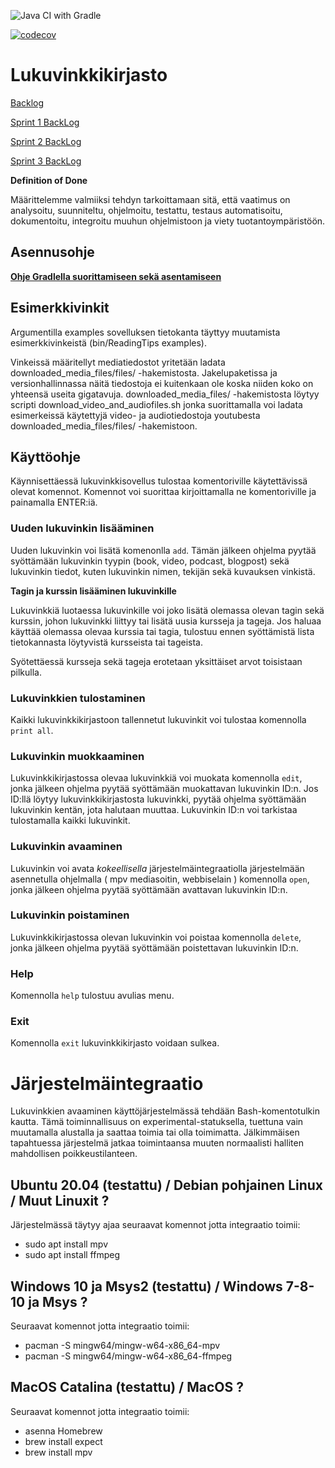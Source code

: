 ![Java CI with Gradle](https://github.com/Samipuu/Reading-tips-2020-covid-edition/workflows/Java%20CI%20with%20Gradle/badge.svg)

[![codecov](https://codecov.io/gh/Samipuu/Reading-tips-2020-covid-edition/branch/main/graph/badge.svg?token=PHH5CGO9F2)](https://codecov.io/gh/Samipuu/Reading-tips-2020-covid-edition)

# Lukuvinkkikirjasto

[Backlog](https://docs.google.com/spreadsheets/d/1kZ0gFiGDwlGnhyhhpXqEHOJM38GCwa6GD7lcROB76bw/edit?usp=sharing)

[Sprint 1 BackLog](https://docs.google.com/spreadsheets/d/1kZ0gFiGDwlGnhyhhpXqEHOJM38GCwa6GD7lcROB76bw/edit#gid=600760406)

[Sprint 2 BackLog](https://docs.google.com/spreadsheets/d/1kZ0gFiGDwlGnhyhhpXqEHOJM38GCwa6GD7lcROB76bw/edit#gid=204788354)

[Sprint 3 BackLog](https://docs.google.com/spreadsheets/d/1kZ0gFiGDwlGnhyhhpXqEHOJM38GCwa6GD7lcROB76bw/edit#gid=514061083)

**Definition of Done**

Määrittelemme valmiiksi tehdyn tarkoittamaan sitä, että vaatimus on analysoitu, suunniteltu, ohjelmoitu, testattu, testaus automatisoitu, dokumentoitu, integroitu muuhun ohjelmistoon ja viety tuotantoympäristöön. 

## Asennusohje

**[Ohje Gradlella suorittamiseen sekä asentamiseen](https://github.com/Samipuu/Reading-tips-2020-covid-edition/blob/main/ReadingTips/docs/development.md)**

## Esimerkkivinkit

Argumentilla examples sovelluksen tietokanta täyttyy muutamista esimerkkivinkeistä (bin/ReadingTips examples).

Vinkeissä määritellyt mediatiedostot yritetään ladata downloaded_media_files/files/ -hakemistosta. Jakelupaketissa ja versionhallinnassa näitä tiedostoja ei kuitenkaan ole koska niiden koko on yhteensä useita gigatavuja. downloaded_media_files/ -hakemistosta löytyy scripti download_video_and_audiofiles.sh jonka suorittamalla voi ladata esimerkeissä käytettyjä video- ja audiotiedostoja youtubesta downloaded_media_files/files/ -hakemistoon.

## Käyttöohje

Käynnisettäessä lukuvinkkisovellus tulostaa komentoriville käytettävissä olevat komennot. Komennot voi suorittaa kirjoittamalla ne komentoriville ja painamalla ENTER:iä.

### Uuden lukuvinkin lisääminen

Uuden lukuvinkin voi lisätä komenonlla ```add```. Tämän jälkeen ohjelma pyytää syöttämään lukuvinkin tyypin (book, video, podcast, blogpost) sekä lukuvinkin tiedot, kuten lukuvinkin nimen, tekijän sekä kuvauksen vinkistä.

**Tagin ja kurssin lisääminen lukuvinkille**

Lukuvinkkiä luotaessa lukuvinkille voi joko lisätä olemassa olevan tagin sekä kurssin, johon lukuvinkki liittyy tai lisätä uusia kursseja ja tageja. Jos haluaa käyttää olemassa olevaa kurssia tai tagia, tulostuu ennen syöttämistä lista tietokannasta löytyvistä kursseista tai tageista.

Syötettäessä kursseja sekä tageja erotetaan yksittäiset arvot toisistaan pilkulla.

### Lukuvinkkien tulostaminen

Kaikki lukuvinkkikirjastoon tallennetut lukuvinkit voi tulostaa komennolla ```print all```.

### Lukuvinkin muokkaaminen

Lukuvinkkikirjastossa olevaa lukuvinkkiä voi muokata komennolla ```edit```, jonka jälkeen ohjelma pyytää syöttämään muokattavan lukuvinkin ID:n. Jos ID:llä löytyy lukuvinkkikirjastosta lukuvinkki, pyytää ohjelma syöttämään lukuvinkin kentän, jota halutaan muuttaa. Lukuvinkin ID:n voi tarkistaa tulostamalla kaikki lukuvinkit.

### Lukuvinkin avaaminen

Lukuvinkin voi avata *kokeellisella* järjestelmäintegraatiolla järjestelmään asennetulla ohjelmalla ( mpv mediasoitin, webbiselain ) komennolla ```open```, jonka jälkeen ohjelma pyytää syöttämään avattavan lukuvinkin ID:n.

### Lukuvinkin poistaminen

Lukuvinkkikirjastossa olevan lukuvinkin voi poistaa komennolla ```delete```, jonka jälkeen ohjelma pyytää syöttämään poistettavan lukuvinkin ID:n.

### Help

Komennolla ```help``` tulostuu avulias menu.

### Exit  

Komennolla ```exit``` lukuvinkkikirjasto voidaan sulkea.  
  
# Järjestelmäintegraatio

Lukuvinkkien avaaminen käyttöjärjestelmässä tehdään Bash-komentotulkin kautta. Tämä toiminnallisuus on experimental-statuksella, tuettuna vain muutamalla alustalla ja saattaa toimia tai olla toimimatta. Jälkimmäisen tapahtuessa järjestelmä jatkaa toimintaansa muuten normaalisti halliten mahdollisen poikkeustilanteen. 

## Ubuntu 20.04 (testattu) / Debian pohjainen Linux / Muut Linuxit ?
  
Järjestelmässä täytyy ajaa seuraavat komennot jotta integraatio toimii:  
* sudo apt install mpv  
* sudo apt install ffmpeg  
  
## Windows 10 ja Msys2 (testattu) / Windows 7-8-10 ja Msys ?
  
Seuraavat komennot jotta integraatio toimii:  
* pacman -S mingw64/mingw-w64-x86_64-mpv  
* pacman -S mingw64/mingw-w64-x86_64-ffmpeg  

## MacOS Catalina (testattu) / MacOS <versio x> ?
  
Seuraavat komennot jotta integraatio toimii:  
* asenna Homebrew  
* brew install expect  
* brew install mpv  
